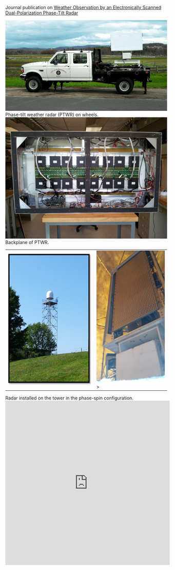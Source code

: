 Journal publication on [Weather Observation by an Electronically Scanned Dual-Polarization Phase-Tilt Radar](/pdf/2018_Orzel_TGRS.pdf)

<img src="images/PTWRonWheels.jpg?raw=true"/>
Phase-tilt weather radar (PTWR) on wheels. 

<img src="images/PTWRinside.jpg?raw=true"/>
Backplane of PTWR. 
<table><tr>
<td><img src="images/radartower.jpg?raw=true"  width="300" height="413"> </td>
<td> <img src="images/phaseSpin.jpg?raw=true"  width="232" height="413">> </td>
</tr></table>
Radar installed on the tower in the phase-spin configuration.
<iframe src="https://ams.confex.com/ams/35Radar/flvgateway.cgi/id/18658?recordingid=18658&uniqueid=Paper191899&entry_password=444248" width="512" height="512" frameborder="0" allow="autoplay; fullscreen" allowfullscreen></iframe>
